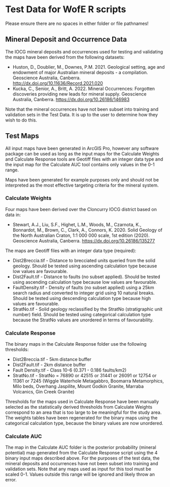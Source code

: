 # Test Data for WofE R scripts

Please ensure there are no spaces in either folder or file pathnames!

## Mineral Deposit and Occurrence Data
The IOCG mineral deposits and occurrences used for testing and validating the maps have been derived from the following datasets:
* Huston, D., Doublier, M., Downes, P.M. 2021. Geological setting, age and endowment of major Australian mineral deposits - a compilation. Geoscience Australia, Canberra. http://dx.doi.org/10.11636/Record.2021.020
* Kucka, C., Senior, A., Britt, A. 2022. Mineral Occurrences: Forgotten discoveries providing new leads for mineral supply. Geoscience Australia, Canberra. https://dx.doi.org/10.26186/146983

Note that the mineral occurrences have not been subset into training and validation sets in the Test Data. It is up to the user to determine how they wish to do this.

## Test Maps
All input maps have been generated in ArcGIS Pro, however any software package can be used as long as the input maps for the Calculate Weights and Calculate Response tools are Geotiff files with an integer data type and the input map for the Calculate AUC tool contains only values in the 0-1 range.

Maps have been generated for example purposes only and should not be interpreted as the most effective targeting criteria for the mineral system.

### Calculate Weights
Four maps have been derived over the Cloncurry IOCG district based on data in: 
* Stewart, A.J., Liu, S.F., Highet, L.M., Woods, M., Czarnota, K., Bonnardot, M., Brown, C., Clark, A., Connors, K. 2020. Solid Geology of the North Australian Craton, 1:1 000 000 scale, 1st edition (2020). Geoscience Australia, Canberra. https://dx.doi.org/10.26186/135277

The maps are Geotiff files with an integer data type (required):
* Dist2Breccia.tif - Distance to brecciated units queried from the solid geology. Should be tested using ascending calculation type because low values are favourable.
* Dist2Fault.tif - Distance to faults (no subset applied). Should be tested using ascending calculation type because low values are favourable.
* FaultDensity.tif - Density of faults (no subset applied) using a 25km search radius and converted to integer grid using 10 natural breaks. Should be tested using descending calculation type because high values are favourable.
* StratNo.tif - Solid geology reclassified by the StratNo (stratigraphic unit number) field. Should be tested using categorical calculation type because the StratNo values are unordered in terms of favourability.

### Calculate Response
The binary maps in the Calculate Response folder use the following thresholds:
* Dist2Breccia.tif - 5km distance buffer
* Dist2Fault.tif - 2km distance buffer
* Fault Density.tif - Class 10-6 (0.371 - 0.186 faults/km2)
* StratNo.tif - StratNo = 76890 or 42515 or 31441 or 26091 or 12754 or 11361 or 7245 (Wiggle Waterhole Metagabbro, Boomarra Metamorphics, Milo beds, Overhang Jaspilite, Mount Godkin Granite, Marraba Volcanics, Gin Creek Granite)

Thresholds for the maps used in Calculate Response have been manually selected as the statistically derived thresholds from Calculate Weights correspond to an area that is too large to be meaningful for the study area. The weights tables have been regenerated for the binary maps using the categorical calculation type, because the binary values are now unordered. 

### Calculate AUC
The map in the Calculate AUC folder is the posterior probability (mineral potential) map generated from the Calculate Response script using the 4 binary input maps described above. For the purposes of the test data, the mineral deposits and occurrences have not been subset into training and validation sets. Note that any maps used as input for this tool must be scaled 0-1. Values outside this range will be ignored and likely throw an error.
